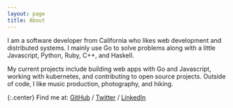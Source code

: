 ```yaml
---
layout: page
title: About
---
```


I am a software developer from California who likes web development and distributed systems. I mainly use Go to solve problems along with a little Javascript, Python, Ruby, C++, and Haskell.

My current projects include building web apps with Go and Javascript, working with kubernetes, and contributing to open source projects. Outside of code, I like music production, photography, and hiking.

{:.center}
Find me at: [GitHub](https://github.com/nijaru) / [Twitter](https://twitter.com/nijaruuu) / [LinkedIn](https://www.linkedin.com/in/nick-russo/)
